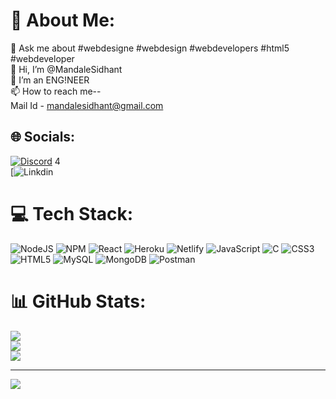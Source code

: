 
<!---
MandaleSidhant/MandaleSidhant is a ✨ special ✨ repository because its `README.md` (this file) appears on your GitHub profile.
You can click the Preview link to take a look at your changes.
--->
# 💫 About Me:
💬 Ask me about #webdesigne #webdesign #webdevelopers #html5 #webdeveloper<br>
👋 Hi, I’m @MandaleSidhant<br>
🌱 I’m an ENG!NEER<br>
📫 How to reach me--<br>
                 Mail Id - mandalesidhant@gmail.com


## 🌐 Socials:
[![Discord](https://img.shields.io/badge/Discord-%237289DA.svg?logo=discord&logoColor=white)](https://discord.gg/HEY_SID_HERE#8229) 4<br>
[![Linkdin](https://www.linkedin.com/in/sidhant-mandale-3266b320b/)

# 💻 Tech Stack:
![NodeJS](https://img.shields.io/badge/node.js-6DA55F?style=for-the-badge&logo=node.js&logoColor=white) ![NPM](https://img.shields.io/badge/NPM-%23000000.svg?style=for-the-badge&logo=npm&logoColor=white) ![React](https://img.shields.io/badge/react-%2320232a.svg?style=for-the-badge&logo=react&logoColor=%2361DAFB) ![Heroku](https://img.shields.io/badge/heroku-%23430098.svg?style=for-the-badge&logo=heroku&logoColor=white) ![Netlify](https://img.shields.io/badge/netlify-%23000000.svg?style=for-the-badge&logo=netlify&logoColor=#00C7B7) ![JavaScript](https://img.shields.io/badge/javascript-%23323330.svg?style=for-the-badge&logo=javascript&logoColor=%23F7DF1E) ![C](https://img.shields.io/badge/c-%2300599C.svg?style=for-the-badge&logo=c&logoColor=white) ![CSS3](https://img.shields.io/badge/css3-%231572B6.svg?style=for-the-badge&logo=css3&logoColor=white) ![HTML5](https://img.shields.io/badge/html5-%23E34F26.svg?style=for-the-badge&logo=html5&logoColor=white) ![MySQL](https://img.shields.io/badge/mysql-%2300f.svg?style=for-the-badge&logo=mysql&logoColor=white) ![MongoDB](https://img.shields.io/badge/MongoDB-%234ea94b.svg?style=for-the-badge&logo=mongodb&logoColor=white) ![Postman](https://img.shields.io/badge/Postman-FF6C37?style=for-the-badge&logo=postman&logoColor=white)
# 📊 GitHub Stats:
![](https://github-readme-stats.vercel.app/api?username=MandaleSidhant&theme=radical&hide_border=true&include_all_commits=false&count_private=true)<br/>
![](https://github-readme-streak-stats.herokuapp.com/?user=MandaleSidhant&theme=radical&hide_border=true)<br/>
![](https://github-readme-stats.vercel.app/api/top-langs/?username=MandaleSidhant&theme=radical&hide_border=true&include_all_commits=false&count_private=true&layout=compact)

---
[![](https://visitcount.itsvg.in/api?id=MandaleSidhant&icon=0&color=0)](https://visitcount.itsvg.in)

<!-- Proudly created with GPRM ( https://gprm.itsvg.in ) -->

